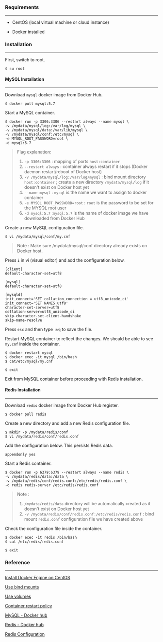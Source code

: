 ### Requirements

------

- CentOS (local virtual machine or cloud instance)

- Docker installed

  

### Installation

------

First, switch to root.

```
$ su root
```

#### MySQL Installation

------

Download `mysql` docker image from Docker Hub.

```
$ docker pull mysql:5.7
```

Start a MySQL container.

```
$ docker run -p 3306:3306 --restart always --name mysql \
-v /mydata/mysql/log:/var/log/mysql \
-v /mydata/mysql/data:/var/lib/mysql \
-v /mydata/mysql/conf:/etc/mysql \
-e MYSQL_ROOT_PASSWORD=root \
-d mysql:5.7
```

> Flag explanation:
>
> 1. `-p 3306:3306` : mapping of ports `host:container`
> 2. `--restart always` : container always restart if it stops (Docker daemon restart/reboot of Docker host)
> 3. `-v /mydata/mysql/log:/var/log/mysql` : bind mount directory `host:container` ; create a new directory `/mydata/mysql/log` if it doesn't exist on Docker host yet
> 4. `--name mysql` : `mysql` is the name we want to assign to docker container
> 5. `-e MYSQL_ROOT_PASSWORD=root` : `root` is the password to be set for the MYSQL root user
> 6. `-d mysql:5.7` :`mysql:5.7` is the name of docker image we have downloaded from Docker Hub

Create a new MySQL configuration file.

```
$ vi /mydata/mysql/conf/my.cnf
```

> Note : Make sure /mydata/mysql/conf  directory already exists on Docker host.

Press `i` in vi (visual editor) and add the configuration below.

```
[client]
default-character-set=utf8

[mysql]
default-character-set=utf8

[mysqld]
init_connect='SET collation_connection = utf8_unicode_ci'
init_connect='SET NAMES utf8'
character-set-server=utf8
collation-server=utf8_unicode_ci
skip-character-set-client-handshake
skip-name-resolve
```

Press `esc` and then type `:wq` to save the file.

Restart MySQL container to reflect the changes. We should be able to see `my.cnf` inside the container.

```
$ docker restart mysql
$ docker exec -it mysql /bin/bash
$ cat/etc/mysql/my.cnf

$ exit
```

Exit from MySQL container before proceeding with Redis installation.

#### Redis Installation

------

Download `redis` docker image from Docker Hub register.

```
$ docker pull redis
```

Create a new directory and add a new Redis configuration file.

```
$ mkdir -p /mydata/redis/conf
$ vi /mydata/redis/conf/redis.conf
```

Add the configuration below. This persists Redis data.

```
appendonly yes
```

Start a Redis container.

```
$ docker run -p 6379:6379 --restart always --name redis \
-v /mydata/redis/data:/data \
-v /mydata/redis/conf/redis.conf:/etc/redis/redis.conf \
-d redis redis-server /etc/redis/redis.conf
```

> Note : 
>
> 1. `/mydata/redis/data` directory will be automatically created as it doesn't exist on Docker host yet
> 2. `-v /mydata/redis/conf/redis.conf:/etc/redis/redis.conf` : bind mount `redis.conf` configuration file we have created above

Check the configuration file inside the container.

```
$ docker exec -it redis /bin/bash
$ cat /etc/redis/redis.conf

$ exit
```



### Reference

------

[Install Docker Engine on CentOS](https://docs.docker.com/engine/install/centos/)

[Use bind mounts](https://docs.docker.com/storage/bind-mounts/)

[Use volumes](https://docs.docker.com/storage/volumes/)

[Container restart policy](https://docs.docker.com/config/containers/start-containers-automatically/)

[MySQL - Docker hub](https://hub.docker.com/_/mysql)

[Redis - Docker hub](https://hub.docker.com/_/redis)

[Redis Configuration](https://redis.io/topics/config)


